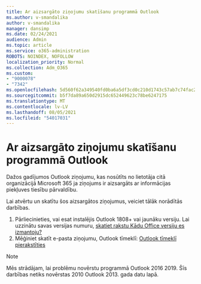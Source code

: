 ```yaml
---
title: Ar aizsargāto ziņojumu skatīšanu programmā Outlook
ms.author: v-smandalika
author: v-smandalika
manager: dansimp
ms.date: 02/24/2021
audience: Admin
ms.topic: article
ms.service: o365-administration
ROBOTS: NOINDEX, NOFOLLOW
localization_priority: Normal
ms.collection: Adm_O365
ms.custom:
- "9000078"
- "7342"
ms.openlocfilehash: 5d560f62a349540fd0ba6a5df3cd0c210d1743c57ab7c74fac2967a90be23c80
ms.sourcegitcommit: b5f7da89a650d2915dc652449623c78be6247175
ms.translationtype: MT
ms.contentlocale: lv-LV
ms.lasthandoff: 08/05/2021
ms.locfileid: "54017031"
---
```

# <a name="fix-problem-viewing-protected-message-in-outlook"></a>Ar aizsargāto ziņojumu skatīšanu programmā Outlook

Dažos gadījumos Outlook ziņojumu, kas nosūtīts no lietotāja citā organizācijā Microsoft 365 ja ziņojums ir aizsargāts ar informācijas piekļuves tiesību pārvaldību.

Lai atvērtu un skatītu šos aizsargātos ziņojumus, veiciet tālāk norādītās darbības.

1. Pārliecinieties, vai esat instalējis Outlook 1808+ vai jaunāku versiju. Lai uzzinātu savas versijas numuru, [skatiet rakstu Kādu Office versiju es izmantoju?](https://support.microsoft.com/office/about-office-what-version-of-office-am-i-using-932788b8-a3ce-44bf-bb09-e334518b8b19)
2. Mēģiniet skatīt e-pasta ziņojumu, Outlook tīmeklī: [Outlook tīmeklī pierakstīties](https://outlook.office365.com/mail/inbox)

> [!NOTE]
> Mēs strādājam, lai problēmu novērstu programmā Outlook 2016 2019. Šīs darbības netiks novērstas 2010 Outlook 2013. gada datu lapā.

